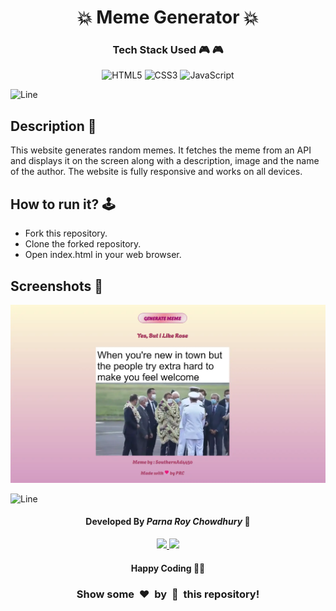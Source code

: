 <h1 align='center'><b>💥 Meme Generator 💥</b></h1>

<h3 align='center'>Tech Stack Used 🎮 🎮</h3>

<div align='center'>

![HTML5](https://img.shields.io/badge/html5-%23E34F26.svg?style=for-the-badge&logo=html5&logoColor=white)
![CSS3](https://img.shields.io/badge/css3-%231572B6.svg?style=for-the-badge&logo=css3&logoColor=white)
![JavaScript](https://img.shields.io/badge/javascript-%23323330.svg?style=for-the-badge&logo=javascript&logoColor=%23F7DF1E)

</div>

![Line](https://github.com/Avdhesh-Varshney/WebMasterLog/assets/114330097/4b78510f-a941-45f8-a9d5-80ed0705e847)

## Description 📃

<div>
    <p>
        This website generates random memes. It fetches the meme from an API and displays it on the screen along with a description, image and the name of the author. The website is fully responsive and works on all devices.
    </p>
</div>

## How to run it? 🕹️

- Fork this repository.
- Clone the forked repository.
- Open index.html in your web browser.

## Screenshots 📸

![i](screenshot.webp)

![Line](https://github.com/Avdhesh-Varshney/WebMasterLog/assets/114330097/4b78510f-a941-45f8-a9d5-80ed0705e847)

<h4 align='center'>Developed By <b><i>Parna Roy Chowdhury</i></b> 👦</h4>
<p align='center'>
  <a href='https://www.linkedin.com/in/parna-roy-chowdhury-756331256/'>
    <img src='https://img.shields.io/badge/linkedin-%230077B5.svg?style=for-the-badge&logo=linkedin&logoColor=white' />
  </a>
  <a href='https://github.com/ParnaRoyChowdhury777'>
    <img src='https://img.shields.io/badge/github-%23121011.svg?style=for-the-badge&logo=github&logoColor=white' />
  </a>
</p>

<h4 align='center'>Happy Coding 🧑‍💻</h4>

<h3 align="center">Show some &nbsp;❤️&nbsp; by &nbsp;🌟&nbsp; this repository!</h3>
